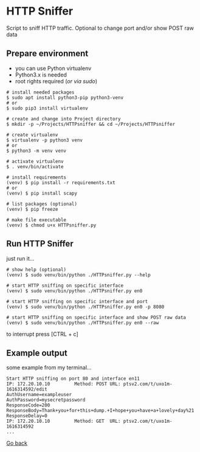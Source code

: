 # HTTP Sniffer

Script to sniff HTTP traffic. Optional to change port and/or show POST raw data

## Prepare environment

- you can use Python virtualenv
- Python3.x is needed
- root rights required (_or via sudo_)

```shell
# install needed packages
$ sudo apt install python3-pip python3-venv
# or
$ sudo pip3 install virtualenv

# create and change into Project directory
$ mkdir -p ~/Projects/HTTPsniffer && cd ~/Projects/HTTPsniffer

# create virtualenv
$ virtualenv -p python3 venv
# or
$ python3 -m venv venv

# activate virtualenv
$ . venv/bin/activate

# install requirements
(venv) $ pip install -r requirements.txt
# or
(venv) $ pip install scapy

# list packages (optional)
(venv) $ pip freeze

# make file executable
(venv) $ chmod u+x HTTPsniffer.py
```

## Run HTTP Sniffer

just run it...

```shell
# show help (optional)
(venv) $ sudo venv/bin/python ./HTTPsniffer.py --help

# start HTTP sniffing on specific interface
(venv) $ sudo venv/bin/python ./HTTPsniffer.py en0

# start HTTP sniffing on specific interface and port
(venv) $ sudo venv/bin/python ./HTTPsniffer.py en0 -p 8080

# start HTTP sniffing on specific interface and show POST raw data
(venv) $ sudo venv/bin/python ./HTTPsniffer.py en0 --raw
```

to interrupt press [CTRL + c]

## Example output

some example from my terminal...

```shell
Start HTTP sniffing on port 80 and interface en11
IP: 172.20.10.10         Method: POST URL: ptsv2.com/t/uxo1m-1616314592/edit
AuthUsername=exampleuser
AuthPassword=mysecretpassword
ResponseCode=200
ResponseBody=Thank+you+for+this+dump.+I+hope+you+have+a+lovely+day%21
ResponseDelay=0
IP: 172.20.10.10         Method: GET  URL: ptsv2.com/t/uxo1m-1616314592
...
```

[Go back](../README.md)
